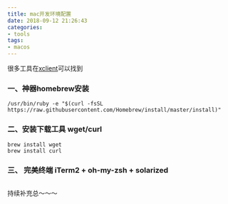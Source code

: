 ```yaml
---
title: mac开发环境配置
date: 2018-09-12 21:26:43
categories: 
- tools
tags:
- macos
---
```

很多工具在[xclient](http://xclient.info/?t=1da9ceff71daafd2a95b38c4f24f4bf684833998)可以找到
### 一、神器homebrew安装
```
/usr/bin/ruby -e "$(curl -fsSL https://raw.githubusercontent.com/Homebrew/install/master/install)"
```
### 二、安装下载工具 wget/curl
```
brew install wget
brew install curl
```
### 三、 完美终端 iTerm2 + oh-my-zsh + solarized
```

```
持续补充总～～～